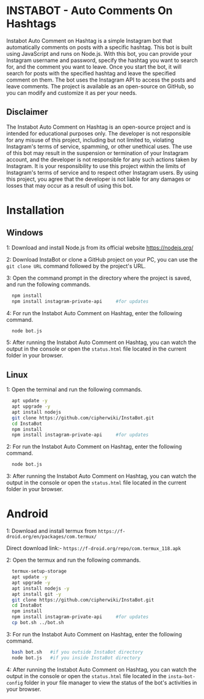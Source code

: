 # INSTABOT - Auto Comments On Hashtags

Instabot Auto Comment on Hashtag is a simple Instagram bot that automatically comments on posts with a specific hashtag. This bot is built using JavaScript and runs on Node.js. With this bot, you can provide your Instagram username and password, specify the hashtag you want to search for, and the comment you want to leave. Once you start the bot, it will search for posts with the specified hashtag and leave the specified comment on them. The bot uses the Instagram API to access the posts and leave comments. The project is available as an open-source on GitHub, so you can modify and customize it as per your needs.

## Disclaimer

The Instabot Auto Comment on Hashtag is an open-source project and is intended for educational purposes only. The developer is not responsible for any misuse of this project, including but not limited to, violating Instagram's terms of service, spamming, or other unethical uses. The use of this bot may result in the suspension or termination of your Instagram account, and the developer is not responsible for any such actions taken by Instagram. It is your responsibility to use this project within the limits of Instagram's terms of service and to respect other Instagram users. By using this project, you agree that the developer is not liable for any damages or losses that may occur as a result of using this bot.

# Installation

## Windows

1: Download and install Node.js from its official website https://nodejs.org/

2: Download InstaBot or clone a GitHub project on your PC, you can use the `git clone URL` command followed by the project's URL.

3: Open the command prompt in the directory where the project is saved, and run the following commands.

```bash
  npm install
  npm install instagram-private-api     #for updates
```

4: For run the Instabot Auto Comment on Hashtag, enter the following command.

```bash
  node bot.js
```

5: After running the Instabot Auto Comment on Hashtag, you can watch the output in the console or open the `status.html` file located in the current folder in your browser.

## Linux

1: Open the terminal and run the following commands.

```bash
  apt update -y
  apt upgrade -y
  apt install nodejs
  git clone https://github.com/cipherwiki/InstaBot.git
  cd InstaBot
  npm install
  npm install instagram-private-api     #for updates
```

2: For run the Instabot Auto Comment on Hashtag, enter the following command.

```bash
  node bot.js
```

3: After running the Instabot Auto Comment on Hashtag, you can watch the output in the console or open the `status.html` file located in the current folder in your browser.

# Android

1: Download and install termux from `https://f-droid.org/en/packages/com.termux/`

Direct download link:- `https://f-droid.org/repo/com.termux_118.apk`

2: Open the termux and run the following commands.

```bash
  termux-setup-storage
  apt update -y
  apt upgrade -y
  apt install nodejs -y
  apt install git -y
  git clone https://github.com/cipherwiki/InstaBot.git
  cd InstaBot
  npm install
  npm install instagram-private-api     #for updates
  cp bot.sh ../bot.sh
```

3: For run the Instabot Auto Comment on Hashtag, enter the following command.

```bash
  bash bot.sh   #if you outside InstaBot directory
  node bot.js   #if you inside InstaBot directory
```

4: After running the Instabot Auto Comment on Hashtag, you can watch the output in the console or open the `status.html` file located in the `insta-bot-config` folder in your file manager to view the status of the bot's activities in your browser.
